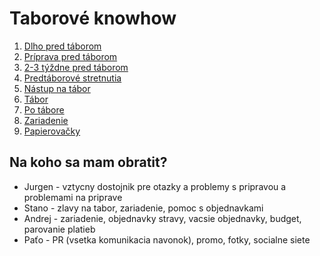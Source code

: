 # Taborové knowhow

1. [Dlho pred táborom](1-long-before.md)
2. [Príprava pred táborom](2-before.md)
3. [2-3 týždne pred táborom](3-right-before.md)
4. [Predtáborové stretnutia](8-before-meets.md)
5. [Nástup na tábor](4-checkin.md)
6. [Tábor](5-camp.md)
7. [Po tábore](6-after.md)
8. [Zariadenie](7-site.md)
9. [Papierovačky](9-legals.md)

## Na koho sa mam obratit?

- Jurgen - vztycny dostojnik pre otazky a problemy s pripravou a problemami na priprave
- Stano - zlavy na tabor, zariadenie, pomoc s objednavkami
- Andrej - zariadenie, objednavky stravy, vacsie objednavky, budget, parovanie platieb
- Paťo - PR (vsetka komunikacia navonok), promo, fotky, socialne siete

